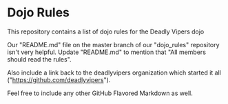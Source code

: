Dojo Rules
==========

This repository contains a list of dojo rules for the Deadly Vipers dojo

Our "README.md" file on the master branch of our "dojo_rules" repository isn't very helpful. Update "README.md" to mention that "All members should read the rules".

Also include a link back to the deadlyvipers organization which started it all ("https://github.com/deadlyvipers").

Feel free to include any other GitHub Flavored Markdown as well.
